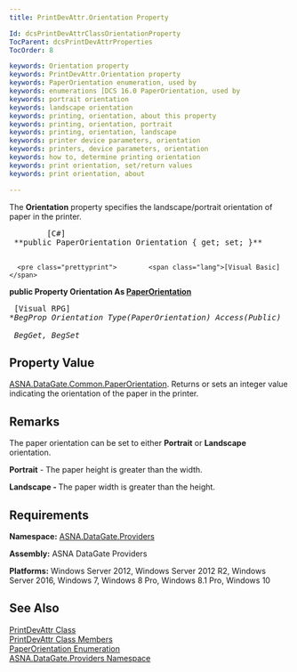 ```yaml
---
title: PrintDevAttr.Orientation Property

Id: dcsPrintDevAttrClassOrientationProperty
TocParent: dcsPrintDevAttrProperties
TocOrder: 8

keywords: Orientation property
keywords: PrintDevAttr.Orientation property
keywords: PaperOrientation enumeration, used by
keywords: enumerations [DCS 16.0 PaperOrientation, used by
keywords: portrait orientation
keywords: landscape orientation
keywords: printing, orientation, about this property
keywords: printing, orientation, portrait
keywords: printing, orientation, landscape
keywords: printer device parameters, orientation
keywords: printers, device parameters, orientation
keywords: how to, determine printing orientation
keywords: print orientation, set/return values
keywords: print orientation, about

---
```


The **Orientation** property specifies the landscape/portrait orientation of paper in the printer. 
<pre class="prettyprint">        <span class="lang">[C#]</span>
 **public PaperOrientation Orientation { get; set; }** 
      </pre>
      <pre class="prettyprint">        <span class="lang">[Visual Basic] </span>
 **public Property Orientation As [PaperOrientation](paper-orientation-enumeration.html)** 
      </pre>
      <pre class="prettyprint">        <span class="lang">[Visual RPG]</span>
 **BegProp Orientation Type(PaperOrientation) Access(*Public) <br />    BegGet,    BegSet** 
      </pre>

## Property Value

[ASNA.DataGate.Common.PaperOrientation](paper-orientation-enumeration.html). Returns or sets an integer value indicating the orientation of the paper in the printer. 
## Remarks

The paper orientation can be set to either <span style="FONT-WEIGHT: bold">Portrait</span> or <span style="FONT-WEIGHT: bold">Landscape</span> orientation.

<span style="FONT-WEIGHT: bold">Portrait</span> - The paper height is greater than the width.

<span style="FONT-WEIGHT: bold">Landscape - </span>The paper width is greater than the height. 
## Requirements

**Namespace:** [ ASNA.DataGate.Providers](datagate-providers-namespace.html) 

**Assembly:** ASNA DataGate Providers

**Platforms:** Windows Server 2012, Windows Server 2012 R2, Windows Server 2016, Windows 7, Windows 8 Pro, Windows 8.1 Pro, Windows 10
## See Also


[PrintDevAttr Class](print-dev-attr-class.html)
      <br />
[PrintDevAttr Class Members](print-dev-attr-members.html)
      <br />
[PaperOrientation Enumeration](paper-orientation-enumeration.html)
      <br />
[ASNA.DataGate.Providers Namespace](datagate-providers-namespace.html)

